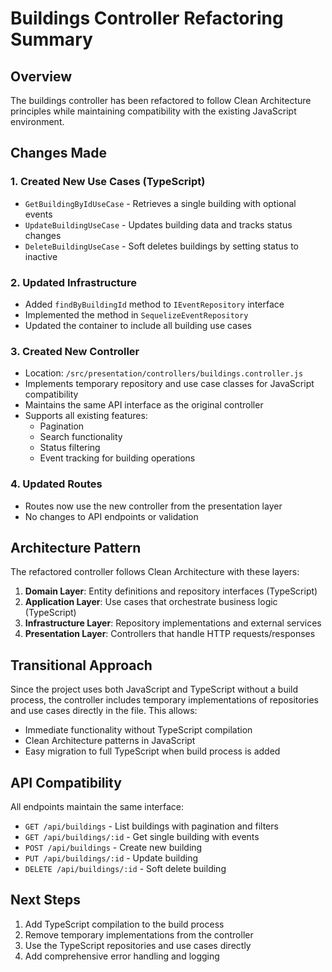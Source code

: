 # Buildings Controller Refactoring Summary

## Overview
The buildings controller has been refactored to follow Clean Architecture principles while maintaining compatibility with the existing JavaScript environment.

## Changes Made

### 1. Created New Use Cases (TypeScript)
- `GetBuildingByIdUseCase` - Retrieves a single building with optional events
- `UpdateBuildingUseCase` - Updates building data and tracks status changes
- `DeleteBuildingUseCase` - Soft deletes buildings by setting status to inactive

### 2. Updated Infrastructure
- Added `findByBuildingId` method to `IEventRepository` interface
- Implemented the method in `SequelizeEventRepository`
- Updated the container to include all building use cases

### 3. Created New Controller
- Location: `/src/presentation/controllers/buildings.controller.js`
- Implements temporary repository and use case classes for JavaScript compatibility
- Maintains the same API interface as the original controller
- Supports all existing features:
  - Pagination
  - Search functionality
  - Status filtering
  - Event tracking for building operations

### 4. Updated Routes
- Routes now use the new controller from the presentation layer
- No changes to API endpoints or validation

## Architecture Pattern

The refactored controller follows Clean Architecture with these layers:

1. **Domain Layer**: Entity definitions and repository interfaces (TypeScript)
2. **Application Layer**: Use cases that orchestrate business logic (TypeScript)
3. **Infrastructure Layer**: Repository implementations and external services
4. **Presentation Layer**: Controllers that handle HTTP requests/responses

## Transitional Approach

Since the project uses both JavaScript and TypeScript without a build process, the controller includes temporary implementations of repositories and use cases directly in the file. This allows:

- Immediate functionality without TypeScript compilation
- Clean Architecture patterns in JavaScript
- Easy migration to full TypeScript when build process is added

## API Compatibility

All endpoints maintain the same interface:
- `GET /api/buildings` - List buildings with pagination and filters
- `GET /api/buildings/:id` - Get single building with events
- `POST /api/buildings` - Create new building
- `PUT /api/buildings/:id` - Update building
- `DELETE /api/buildings/:id` - Soft delete building

## Next Steps

1. Add TypeScript compilation to the build process
2. Remove temporary implementations from the controller
3. Use the TypeScript repositories and use cases directly
4. Add comprehensive error handling and logging